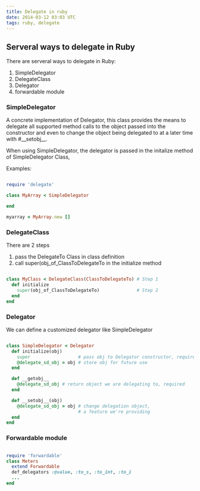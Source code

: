 ```yaml
---
title: Delegate in ruby
date: 2014-03-12 03:03 UTC
tags: ruby, delegate
---
```


## Serveral ways to delegate in Ruby
There are serveral ways to delegate in Ruby:

1. SimpleDelegator
1. DelegateClass
1. Delegator
1.  forwardable module

### SimpleDelegator

A concrete implementation of Delegator, this class provides the means to
delegate all supported method calls to the object passed into the constructor
and even to change the object being delegated to at a later time with
\#\_\_setobj\_\_.

When using SimpleDelegator, the delegator is passed in the initalize method of SimpleDelegator Class,

Examples:

```ruby

require 'delegate'

class MyArray < SimpleDelegator

end

myarray = MyArray.new []

```

### DelegateClass

There are 2 steps

1. pass the DelegateTo Class in class definition
1. call super(obj\_of\_ClassToDelegateTo in the initialize method

```ruby

class MyClass < DelegateClass(ClassToDelegateTo) # Step 1
  def initialize
    super(obj_of_ClassToDelegateTo)              # Step 2
  end
end
```

### Delegator

We can define a customized delegator like SimpleDelegator

```ruby

class SimpleDelegator < Delegator
  def initialize(obj)
    super                  # pass obj to Delegator constructor, required
    @delegate_sd_obj = obj # store obj for future use
  end

  def __getobj__
    @delegate_sd_obj # return object we are delegating to, required
  end

  def __setobj__(obj)
    @delegate_sd_obj = obj # change delegation object,
                           # a feature we're providing
  end
end
```
### Forwardable module

```ruby

require 'forwardable'
class Meters
  extend Forwardable
  def_delegators :@value, :to_s, :to_int, :to_i
  ...
end

```
